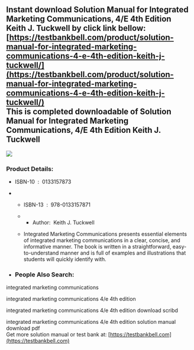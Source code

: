 Instant download **Solution Manual for Integrated Marketing Communications, 4/E 4th Edition Keith J. Tuckwell** by click link bellow:  
[https://testbankbell.com/product/solution-manual-for-integrated-marketing-communications-4-e-4th-edition-keith-j-tuckwell/](https://testbankbell.com/product/solution-manual-for-integrated-marketing-communications-4-e-4th-edition-keith-j-tuckwell/)  
This is completed downloadable of Solution Manual for Integrated Marketing Communications, 4/E 4th Edition Keith J. Tuckwell
----------------------------------------------------------------------------------------------------------------------------


![](https://testbankbell.com/wp-content/uploads/2023/05/20-53da32093deff2.jpg)
### Product Details:


* ISBN-10 ‏ : ‎ 0133157873
* * ISBN-13 ‏ : ‎ 978-0133157871
  * * Author:  Keith J. Tuckwell
   
  * Integrated Marketing Communications presents essential elements of integrated marketing communications in a clear, concise, and informative manner. The book is written in a straightforward, easy-to-understand manner and is full of examples and illustrations that students will quickly identify with.
 
* ### People Also Search:

integrated marketing communications

integrated marketing communications 4/e 4th edition

integrated marketing communications 4/e 4th edition download scribd

integrated marketing communications 4/e 4th edition solution manual download pdf  
 Get more solution manual or test bank at: [https://testbankbell.com](https://testbankbell.com)
